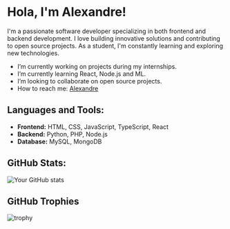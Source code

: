 # Hola, I'm Alexandre!

I'm a passionate software developer specializing in both frontend and backend development. I love building innovative solutions and contributing to open source projects. As a student, I'm constantly learning and exploring new technologies.

-  I’m currently working on projects during my internships.
-  I’m currently learning React, Node.js and ML.
-  I’m looking to collaborate on open source projects.
-  How to reach me: [Alexandre](https://www.linkedin.com/in/alexandre-coll-kuhle/)

## Languages and Tools:

- **Frontend:** HTML, CSS, JavaScript, TypeScript, React
- **Backend:** Python, PHP, Node.js
- **Database:** MySQL, MongoDB

## GitHub Stats:

![Your GitHub stats](https://github-readme-stats.vercel.app/api?username=AlexandreCKe&show_icons=true&theme=radical)

## GitHub Trophies

![trophy](https://github-profile-trophy.vercel.app/?username=AlexandreCK&theme=radical)

